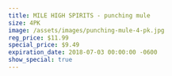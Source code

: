 ```yaml
---
title: MILE HIGH SPIRITS - punching mule
size: 4PK
image: /assets/images/punching-mule-4-pk.jpg
reg_price: $11.99
special_price: $9.49
expiration_date: 2018-07-03 00:00:00 -0600
show_special: true
---
```


